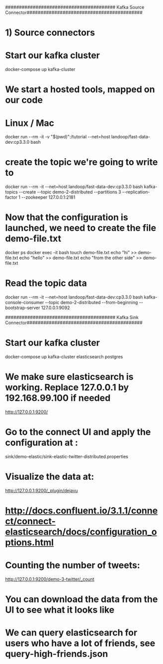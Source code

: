 ######################################## Kafka Source Connector##########################################

# 1) Source connectors
# Start our kafka cluster
docker-compose up kafka-cluster

# We start a hosted tools, mapped on our code
# Linux / Mac
docker run --rm -it -v "$(pwd)":/tutorial --net=host landoop/fast-data-dev:cp3.3.0 bash

# create the topic we're going to write to
docker run --rm -it --net=host landoop/fast-data-dev:cp3.3.0 bash
kafka-topics --create --topic demo-2-distributed --partitions 3 --replication-factor 1 --zookeeper 127.0.0.1:2181

# Now that the configuration is launched, we need to create the file demo-file.txt
docker ps
docker exec -it <containerId> bash
touch demo-file.txt
echo "hi" >> demo-file.txt
echo "hello" >> demo-file.txt
echo "from the other side" >> demo-file.txt

# Read the topic data
docker run --rm -it --net=host landoop/fast-data-dev:cp3.3.0 bash
kafka-console-consumer --topic demo-2-distributed --from-beginning --bootstrap-server 127.0.0.1:9092


######################################## Kafka Sink Connector##########################################

# Start our kafka cluster
docker-compose up kafka-cluster elasticsearch postgres

# We make sure elasticsearch is working. Replace 127.0.0.1 by 192.168.99.100 if needed
http://127.0.0.1:9200/
# Go to the connect UI and apply the configuration at :
sink/demo-elastic/sink-elastic-twitter-distributed.properties
# Visualize the data at:
http://127.0.0.1:9200/_plugin/dejavu
# http://docs.confluent.io/3.1.1/connect/connect-elasticsearch/docs/configuration_options.html
# Counting the number of tweets:
http://127.0.0.1:9200/demo-3-twitter/_count
# You can download the data from the UI to see what it looks like
# We can query elasticsearch for users who have a lot of friends, see query-high-friends.json
